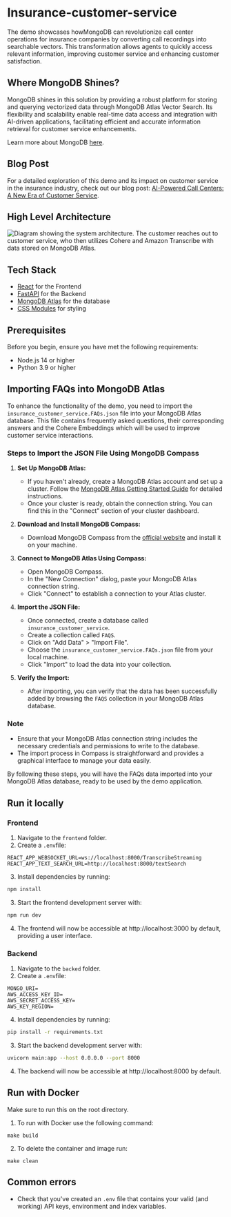 # Insurance-customer-service

The demo showcases howMongoDB can revolutionize call center operations for insurance companies by converting call recordings into searchable vectors. This transformation allows agents to quickly access relevant information, improving customer service and enhancing customer satisfaction.

## Where MongoDB Shines?

MongoDB shines in this solution by providing a robust platform for storing and querying vectorized data through MongoDB Atlas Vector Search. Its flexibility and scalability enable real-time data access and integration with AI-driven applications, facilitating efficient and accurate information retrieval for customer service enhancements.

Learn more about MongoDB [here](https://www.mongodb.com/docs/manual/).

## Blog Post

For a detailed exploration of this demo and its impact on customer service in the insurance industry, check out our blog post: [AI-Powered Call Centers: A New Era of Customer Service](https://www.mongodb.com/blog/post/ai-powered-call-centers-new-era-of-customer-service).


## High Level Architecture

<img src="https://webassets.mongodb.com/_com_assets/cms/Screenshot 2024-11-26 at 7.17.25 AM-d00hiuu0s9.png" alt="Diagram showing the system architecture. The customer reaches out to customer service, who then utilizes Cohere and Amazon Transcribe with data stored on MongoDB Atlas.">

## Tech Stack

- [React](https://react.dev/) for the Frontend
- [FastAPI](https://fastapi.tiangolo.com/) for the Backend
- [MongoDB Atlas](https://www.mongodb.com/atlas/database) for the database
- [CSS Modules](https://github.com/css-modules/css-modules) for styling


## Prerequisites

Before you begin, ensure you have met the following requirements:

- Node.js 14 or higher
- Python 3.9 or higher

## Importing FAQs into MongoDB Atlas

To enhance the functionality of the demo, you need to import the `insurance_customer_service.FAQs.json` file into your MongoDB Atlas database. This file contains frequently asked questions, their corresponding answers and the Cohere Embeddings which will be used to improve customer service interactions.

### Steps to Import the JSON File Using MongoDB Compass

1. **Set Up MongoDB Atlas:**
   - If you haven't already, create a MongoDB Atlas account and set up a cluster. Follow the [MongoDB Atlas Getting Started Guide](https://www.mongodb.com/docs/atlas/getting-started/) for detailed instructions.
   - Once your cluster is ready, obtain the connection string. You can find this in the "Connect" section of your cluster dashboard.

2. **Download and Install MongoDB Compass:**
   - Download MongoDB Compass from the [official website](https://www.mongodb.com/try/download/compass) and install it on your machine.

3. **Connect to MongoDB Atlas Using Compass:**
   - Open MongoDB Compass.
   - In the "New Connection" dialog, paste your MongoDB Atlas connection string.
   - Click "Connect" to establish a connection to your Atlas cluster.

4. **Import the JSON File:**
   - Once connected, create a database called `insurance_customer_service`.
   - Create a collection called `FAQS`.
   - Click on "Add Data" > "Import File".
   - Choose the `insurance_customer_service.FAQs.json` file from your local machine.
   - Click "Import" to load the data into your collection.

5. **Verify the Import:**
   - After importing, you can verify that the data has been successfully added by browsing the `FAQS` collection in your MongoDB Atlas database.

### Note

- Ensure that your MongoDB Atlas connection string includes the necessary credentials and permissions to write to the database.
- The import process in Compass is straightforward and provides a graphical interface to manage your data easily.

By following these steps, you will have the FAQs data imported into your MongoDB Atlas database, ready to be used by the demo application.

## Run it locally

### Frontend

1. Navigate to the `frontend` folder.
2. Create a `.env`file:
```
REACT_APP_WEBSOCKET_URL=ws://localhost:8000/TranscribeStreaming
REACT_APP_TEXT_SEARCH_URL=http://localhost:8000/textSearch
```
3. Install dependencies by running:
```bash
npm install
```
3. Start the frontend development server with:
````bash
npm run dev
````
4. The frontend will now be accessible at http://localhost:3000 by default, providing a user interface.

### Backend 

1. Navigate to the `backed` folder.
2. Create a `.env`file:
```
MONGO_URI=
AWS_ACCESS_KEY_ID=
AWS_SECRET_ACCESS_KEY=
AWS_KEY_REGION=
```
4. Install dependencies by running:
```bash
pip install -r requirements.txt
```
3. Start the backend development server with:
````bash
uvicorn main:app --host 0.0.0.0 --port 8000
````
4. The backend will now be accessible at http://localhost:8000 by default.

## Run with Docker

Make sure to run this on the root directory.

1. To run with Docker use the following command:
```
make build
```
2. To delete the container and image run:
```
make clean
```

## Common errors

- Check that you've created an `.env` file that contains your valid (and working) API keys, environment and index variables.

